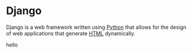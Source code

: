 # Django

Django is a web framework written using [Python](/wiki/Python) that allows for the design of web applications that generate [HTML](/wiki/HTML) dynamically.

hello